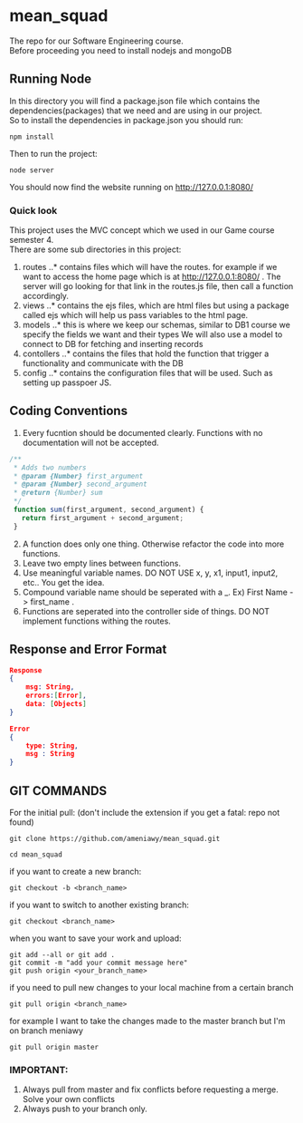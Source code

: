 # mean_squad
The repo for our Software Engineering course.  
Before proceeding you need to install nodejs and mongoDB

## Running Node
In this directory you will find a package.json file which contains the dependencies(packages)
that we need and are using in our project.  
So to install the dependencies in package.json you should run:

```
npm install
```
Then to run the project:

```
node server
```
You should now find the website running on http://127.0.0.1:8080/

### Quick look
This project uses the MVC concept which we used in our Game course semester 4.  
There are some sub directories in this project: 

1. routes
..* contains files which will have the routes. for example if we want to access the home page which is 
at http://127.0.0.1:8080/ . The server will go looking for that link in the routes.js file, then call a function accordingly.
2. views
..* contains the ejs files, which are html files but using a package called ejs which will help us pass variables to the html page.
3. models
..* this is where we keep our schemas, similar to DB1 course we specify the fields we want and their types
We will also use a model to connect to DB for fetching and inserting records
4. contollers
..* contains the files that hold the function that trigger a functionality and communicate with the DB
5. config
..* contains the configuration files that will be used. Such as setting up passpoer JS.


## Coding Conventions
1. Every fucntion should be documented clearly. Functions with no documentation will not be accepted.

```js
/**
 * Adds two numbers
 * @param {Number} first_argument 
 * @param {Number} second_argument
 * @return {Number} sum
 */
 function sum(first_argument, second_argument) { 
   return first_argument + second_argument;
 }
```

2. A function does only one thing. Otherwise refactor the code into more functions.
3. Leave two empty lines between functions.
4. Use meaningful variable names. DO NOT USE x, y, x1, input1, input2, etc.. You get the idea.
5. Compound variable name should be seperated with a _. Ex) First Name -> first_name .
6. Functions are seperated into the controller side of things. DO NOT implement functions withing the routes.


## Response and Error Format
```json
Response
{
    msg: String,
    errors:[Error],
    data: [Objects]
}

Error
{
    type: String,
    msg : String
}
```



## GIT COMMANDS
For the initial pull:
(don't include the extension if you get a fatal: repo not found)
```git
git clone https://github.com/ameniawy/mean_squad.git
```
```
cd mean_squad
```

if you want to create a new branch:
```git
git checkout -b <branch_name>
```

if you want to switch to another existing branch:
```git
git checkout <branch_name>
```

when you want to save your work and upload:
```git
git add --all or git add .
git commit -m "add your commit message here"
git push origin <your_branch_name>
```

if you need to pull new changes to your local machine from a certain branch
```git
git pull origin <branch_name> 
```

for example I want to take the changes made to the master branch but I'm on branch meniawy
```git
git pull origin master
```


### IMPORTANT:
1. Always pull from master and fix conflicts before requesting a merge.
Solve your own conflicts
2. Always push to your branch only.

